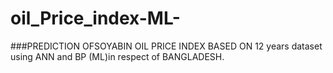 # oil_Price_index-ML-
###PREDICTION OFSOYABIN OIL PRICE INDEX BASED ON 12 years dataset using ANN and BP (ML)in respect of BANGLADESH.
